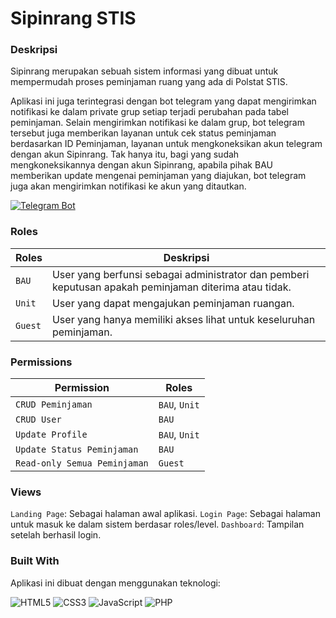 # Sipinrang STIS

### Deskripsi

Sipinrang merupakan sebuah sistem informasi yang dibuat untuk mempermudah proses peminjaman ruang yang ada di Polstat STIS.

Aplikasi ini juga terintegrasi dengan bot telegram yang dapat mengirimkan notifikasi ke dalam private grup setiap terjadi perubahan pada tabel peminjaman. Selain mengirimkan notifikasi ke dalam grup, bot telegram tersebut juga memberikan layanan untuk cek status peminjaman berdasarkan ID Peminjaman, layanan untuk mengkoneksikan akun telegram dengan akun Sipinrang. Tak hanya itu, bagi yang sudah mengkoneksikannya dengan akun Sipinrang, apabila pihak BAU memberikan update mengenai peminjaman yang diajukan, bot telegram juga akan mengirimkan notifikasi ke akun yang ditautkan.

[![Telegram Bot](https://img.shields.io/badge/Telegram-Bot-blue.svg?style=for-the-badge&logo=telegram)](https://t.me/sipinrang_bot)

### Roles

| Roles   | Deskripsi                                                                                             |
| ------- | ----------------------------------------------------------------------------------------------------- |
| `BAU`   | User yang berfunsi sebagai administrator dan pemberi keputusan apakah peminjaman diterima atau tidak. |
| `Unit`  | User yang dapat mengajukan peminjaman ruangan.                                                        |
| `Guest` | User yang hanya memiliki akses lihat untuk keseluruhan peminjaman.                                    |

### Permissions

| Permission                   | Roles         |
| ---------------------------- | ------------- |
| `CRUD Peminjaman`            | `BAU`, `Unit` |
| `CRUD User`                  | `BAU`         |
| `Update Profile`                | `BAU`, `Unit` |
| `Update Status Peminjaman`   | `BAU`         |
| `Read-only Semua Peminjaman` | `Guest`       |

### Views

`Landing Page`: Sebagai halaman awal aplikasi.
`Login Page`: Sebagai halaman untuk masuk ke dalam sistem berdasar roles/level.
`Dashboard`: Tampilan setelah berhasil login.

### Built With

Aplikasi ini dibuat dengan menggunakan teknologi:

![HTML5](https://img.shields.io/badge/html5-%23E34F26.svg?style=for-the-badge&logo=html5&logoColor=white)
![CSS3](https://img.shields.io/badge/css3-%231572B6.svg?style=for-the-badge&logo=css3&logoColor=white)
![JavaScript](https://img.shields.io/badge/javascript-%23323330.svg?style=for-the-badge&logo=javascript&logoColor=%23F7DF1E)
![PHP](https://img.shields.io/badge/PHP-blue.svg?style=for-the-badge&logo=php&logoColor=white)
